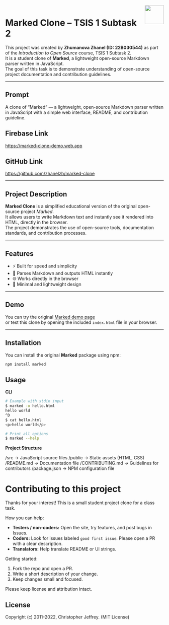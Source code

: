 <a href="https://marked.js.org">
  <img width="60px" height="60px" src="https://marked.js.org/img/logo-black.svg" align="right" />
</a>

# Marked Clone – TSIS 1 Subtask 2

This project was created by **Zhumanova Zhanel (ID: 22B030544)** as part of the *Introduction to Open Source* course, TSIS 1 Subtask 2.  
It is a student clone of **Marked**, a lightweight open-source Markdown parser written in JavaScript.  
The goal of this task is to demonstrate understanding of open-source project documentation and contribution guidelines.

---

## Prompt
A clone of “Marked” — a lightweight, open-source Markdown parser written in JavaScript with a simple web interface, README, and contribution guideline.

## Firebase Link
https://marked-clone-demo.web.app

## GitHub Link
https://github.com/zhanelzh/marked-clone

---

## Project Description
**Marked Clone** is a simplified educational version of the original open-source project *Marked*.  
It allows users to write Markdown text and instantly see it rendered into HTML, directly in the browser.  
The project demonstrates the use of open-source tools, documentation standards, and contribution processes.

---

## Features
- ⚡ Built for speed and simplicity  
- 🧩 Parses Markdown and outputs HTML instantly  
- 🌐 Works directly in the browser  
- 🎨 Minimal and lightweight design  

---

## Demo
You can try the original [Marked demo page](https://marked.js.org/demo/)  
or test this clone by opening the included `index.html` file in your browser.

---

## Installation
You can install the original **Marked** package using npm:

```bash
npm install marked

```

## Usage

<!doctype html>
<html>
  <head>
    <meta charset="utf-8" />
    <title>Marked Clone Demo</title>
  </head>
  <body>
    <div id="content"></div>
    <script src="https://cdn.jsdelivr.net/npm/marked/lib/marked.umd.js"></script>
    <script>
      document.getElementById('content').innerHTML =
        marked.parse('# Hello from Marked Clone!\\n\\nThis text is **rendered** by our open-source project.');
    </script>
  </body>
</html>


**CLI**

``` bash
# Example with stdin input
$ marked -o hello.html
hello world
^D
$ cat hello.html
<p>hello world</p>
```

```bash
# Print all options
$ marked --help
```

**Project Structure**

/src             → JavaScript source files
/public          → Static assets (HTML, CSS)
/README.md       → Documentation file
/CONTRIBUTING.md → Guidelines for contributors
/package.json    → NPM configuration file

# Contributing to this project

Thanks for your interest! This is a small student project clone for a class task.

How you can help:
- **Testers / non-coders:** Open the site, try features, and post bugs in Issues.
- **Coders:** Look for issues labeled `good first issue`. Please open a PR with a clear description.
- **Translators:** Help translate README or UI strings.

Getting started:
1. Fork the repo and open a PR.
2. Write a short description of your change.
3. Keep changes small and focused.

Please keep license and attribution intact.

## License

Copyright (c) 2011-2022, Christopher Jeffrey. (MIT License)
